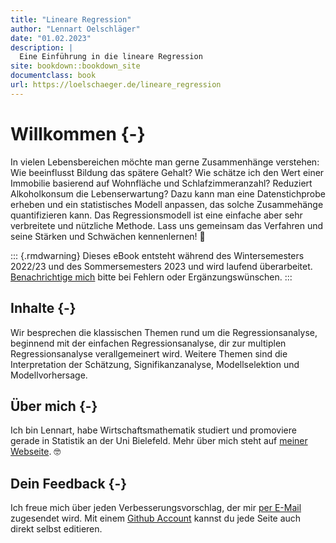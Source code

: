 ```yaml
--- 
title: "Lineare Regression"
author: "Lennart Oelschläger"
date: "01.02.2023"
description: |
  Eine Einführung in die lineare Regression
site: bookdown::bookdown_site
documentclass: book
url: https://loelschaeger.de/lineare_regression
---
```


# Willkommen {-}

In vielen Lebensbereichen möchte man gerne Zusammenhänge verstehen: Wie beeinflusst Bildung das spätere Gehalt? Wie schätze ich den Wert einer Immobilie basierend auf Wohnfläche und Schlafzimmeranzahl? Reduziert Alkoholkonsum die Lebenserwartung? Dazu kann man eine Datenstichprobe erheben und ein statistisches Modell anpassen, das solche Zusammehänge quantifizieren kann. Das Regressionsmodell ist eine einfache aber sehr verbreitete und nützliche Methode. Lass uns gemeinsam das Verfahren und seine Stärken und Schwächen kennenlernen! &#129351;

::: {.rmdwarning}
Dieses eBook entsteht während des Wintersemesters 2022/23 und des Sommersemesters 2023 und wird laufend überarbeitet. [Benachrichtige mich](#dein-feedback) bitte bei Fehlern oder Ergänzungswünschen.
:::

## Inhalte {-}

Wir besprechen die klassischen Themen rund um die Regressionsanalyse, beginnend mit der einfachen Regressionsanalyse, dir zur multiplen Regressionsanalyse verallgemeinert wird. Weitere Themen sind die Interpretation der Schätzung, Signifikanzanalyse, Modellselektion und Modellvorhersage.

## Über mich {-}

Ich bin Lennart, habe Wirtschaftsmathematik studiert und promoviere gerade in Statistik an der Uni Bielefeld. Mehr über mich steht auf [meiner Webseite](https://loelschlaeger.de/). &#x1F913;

## Dein Feedback {-}

Ich freue mich über jeden Verbesserungsvorschlag, der mir [per E-Mail](mailto:oelschlaeger.lennart@gmail.com) zugesendet wird. Mit einem [Github Account](https://www.github.com) kannst du jede Seite auch direkt selbst editieren.

